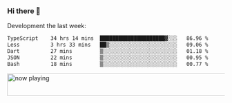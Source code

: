### Hi there 👋

Development the last week:
<!--START_SECTION:waka-->

```txt
TypeScript    34 hrs 14 mins  █████████████████████▓░░░   86.96 %
Less          3 hrs 33 mins   ██▒░░░░░░░░░░░░░░░░░░░░░░   09.06 %
Dart          27 mins         ▒░░░░░░░░░░░░░░░░░░░░░░░░   01.18 %
JSON          22 mins         ▒░░░░░░░░░░░░░░░░░░░░░░░░   00.95 %
Bash          18 mins         ▒░░░░░░░░░░░░░░░░░░░░░░░░   00.77 %
```

<!--END_SECTION:waka-->

<!--
**JASONPANGGO/jasonpanggo** is a ✨ _special_ ✨ repository because its `README.md` (this file) appears on your GitHub profile.

Here are some ideas to get you started:

- 🔭 I’m currently working on ...
- 🌱 I’m currently learning ...
- 👯 I’m looking to collaborate on ...
- 🤔 I’m looking for help with ...
- 💬 Ask me about ...
- 📫 How to reach me: ...
- 😄 Pronouns: ...
- ⚡ Fun fact: ...
-->

<a href="https://volt.fm/user/q8yd9e79csfr57rt" target="_blank"><img src="https://spotify-badge-egoist.vercel.app/api/now-playing" width="540" height="52" alt="now playing"></a>

